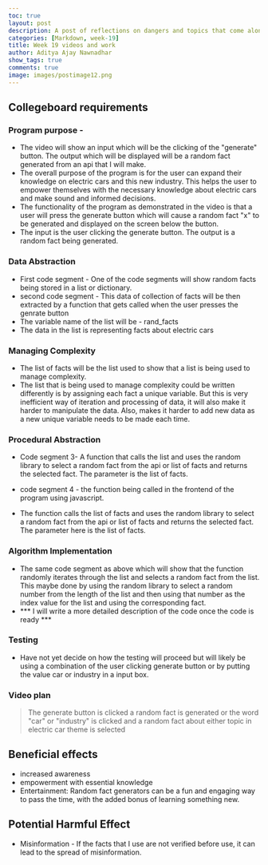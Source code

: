 ```yaml
---
toc: true
layout: post
description: A post of reflections on dangers and topics that come along with the shift in technology
categories: [Markdown, week-19]
title: Week 19 videos and work
author: Aditya Ajay Nawnadhar
show_tags: true
comments: true
image: images/postimage12.png
---
```



## Collegeboard requirements
### Program purpose - 
- The video will show an input which will be the clicking of the "generate" button. The output which will be displayed will be a random fact generated from an api that I will make.
- The overall purpose of the program is for the user can expand their knowledge on electric cars and this new industry. This helps the user to empower themselves with the necessary knowledge about electric cars and make sound and informed decisions.
- The functionality of the program as demonstrated in the video is that a user will press the generate button which will cause a random fact "x" to be generated and displayed on the screen below the button.
- The input is the user clicking the generate button. The output is a random fact being generated. 

### Data Abstraction
- First code segment - One of the code segments will show random facts being stored in a list or dictionary. 
- second code segment - This data of collection of facts will be then extracted by a function that gets called when the user presses the genrate button 
- The variable name of the list will be - rand_facts
- The data in the list is representing facts about electric cars

### Managing Complexity 
- The list of facts will be the list used to show that a list is being used to manage complexity. 
- The list that is being used to manage complexity could be written differently is by assigning each fact a unique variable. But this is very inefficient way of iteration and processing of data, it will also make it harder to manipulate the data. Also, makes it harder to add new data as a new unique variable needs to be made each time. 

### Procedural Abstraction
- Code segment 3- A function that calls the list and uses the random library to select a random fact from the api or list of facts and returns the selected fact. The parameter is the list of facts.
- code segment 4 - the function being called in the frontend of the program using javascript.

- The function calls the list of facts and uses the random library to select a random fact from the api or list of facts and returns the selected fact. The parameter here is the list of facts. 

### Algorithm Implementation 
- The same code segment as above which will show that the function randomly iterates through the list and selects a random fact from the list. This maybe done by using the random library to select a random number from the length of the list and then using that number as the index value for the list and using the corresponding fact. 
- *** I will write a more detailed description of the code once the code is ready ***

### Testing 
- Have not yet decide on how the testing will proceed but will likely be using a combination of the user clicking generate button or by putting the value car or industry in a input box. 

### Video plan
> The generate button is clicked a random fact is generated or the word "car" or "industry" is clicked and a random fact about either topic in electric car theme is selected

## Beneficial effects 
- increased awareness
- empowerment with essential knowledge
- Entertainment: Random fact generators can be a fun and engaging way to pass the time, with the added bonus of learning something new.

## Potential Harmful Effect
-   Misinformation - If the facts that I use are not verified before use, it can lead to the spread of misinformation. 

